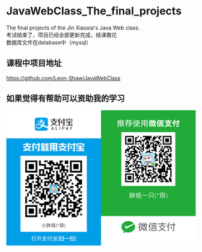 # JavaWebClass_The_final_projects
The final projects of the  Jin Xiaoxia's Java Web class.<br>
考试结束了，项目已经全部更新完成，结课撒花<br>
数据库文件在database中（mysql）

## 课程中项目地址
https://github.com/Leon-Shaw/JavaWebClass

## 如果觉得有帮助可以资助我的学习
![收款码](https://raw.githubusercontent.com/Leon-Shaw/Cathedral-and-Bazaar/master/收款码.jpg)
